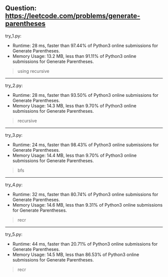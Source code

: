 Question: https://leetcode.com/problems/generate-parentheses
---

try_1.py:

* Runtime: 28 ms, faster than 97.44% of Python3 online submissions for Generate Parentheses.
* Memory Usage: 13.2 MB, less than 91.11% of Python3 online submissions for Generate Parentheses.

> using recursive

---

try_2.py:

* Runtime: 28 ms, faster than 93.50% of Python3 online submissions for Generate Parentheses.
* Memory Usage: 14.3 MB, less than 9.70% of Python3 online submissions for Generate Parentheses.

> recursive

---

try_3.py:

* Runtime: 24 ms, faster than 98.43% of Python3 online submissions for Generate Parentheses.
* Memory Usage: 14.4 MB, less than 9.70% of Python3 online submissions for Generate Parentheses.

> bfs

---

try_4.py:

* Runtime: 32 ms, faster than 80.74% of Python3 online submissions for Generate Parentheses.
* Memory Usage: 14.6 MB, less than 9.31% of Python3 online submissions for Generate Parentheses.

> recr

---

try_5.py:

* Runtime: 44 ms, faster than 20.71% of Python3 online submissions for Generate Parentheses.
* Memory Usage: 14.5 MB, less than 86.53% of Python3 online submissions for Generate Parentheses.

> recr